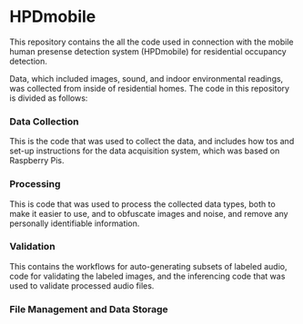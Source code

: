 # HPDmobile

This repository contains the all the code used in connection with the mobile human presense detection system (HPDmobile) for residential occupancy detection. 

Data, which included images, sound, and indoor environmental readings, was collected from inside of residential homes. The code in this repository is divided as follows:

### Data Collection
This is the code that was used to collect the data, and includes how tos and set-up instructions for the data acquisition system, which was based on Raspberry Pis.

### Processing
This is code that was used to process the collected data types, both to make it easier to use, and to obfuscate images and noise, and remove any personally identifiable information.

### Validation
This contains the workflows for auto-generating subsets of labeled audio, code for validating the labeled images, and the inferencing code that was used to validate processed audio files. 

### File Management and Data Storage
